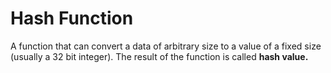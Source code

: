 # Hash Function 

A function that can convert a data of arbitrary size to a value of a fixed size (usually a 32 bit integer). The result of the function is called **hash value.**